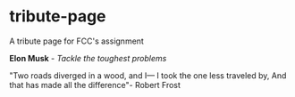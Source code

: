 # tribute-page
A tribute page for FCC's assignment

**Elon Musk** - *Tackle the toughest problems*

"Two roads diverged in a wood, and I—
I took the one less traveled by,
And that has made all the difference"- Robert Frost
